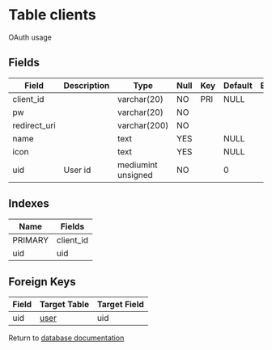 Table clients
===========

OAuth usage

Fields
------

| Field        | Description | Type               | Null | Key | Default | Extra |
| ------------ | ----------- | ------------------ | ---- | --- | ------- | ----- |
| client_id    |             | varchar(20)        | NO   | PRI | NULL    |       |
| pw           |             | varchar(20)        | NO   |     |         |       |
| redirect_uri |             | varchar(200)       | NO   |     |         |       |
| name         |             | text               | YES  |     | NULL    |       |
| icon         |             | text               | YES  |     | NULL    |       |
| uid          | User id     | mediumint unsigned | NO   |     | 0       |       |

Indexes
------------

| Name | Fields |
|------|--------|
| PRIMARY | client_id |
| uid | uid |

Foreign Keys
------------

| Field | Target Table | Target Field |
|-------|--------------|--------------|
| uid | [user](help/database/db_user) | uid |

Return to [database documentation](help/database)
